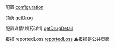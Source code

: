 配置
[configuration](./configuration.vue)

领药
[getDrug](./getDrug.vue)

配置详情\领药详情
[getDrugDetail](./getDrugDetail.vue)

报损
reportedLoss
[reportedLoss](../warehouse/reportedLoss.vue)
⚠️报损是公共页面